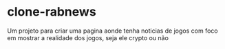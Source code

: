 # clone-rabnews

Um projeto para criar uma pagina aonde tenha noticias de jogos com foco em mostrar a realidade dos jogos, seja ele crypto ou não
